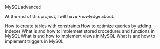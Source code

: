 MySQL advanced

At the end of this project, I will have knowledge about:

How to create tables with constraints
How to optimize queries by adding indexes
What is and how to implement stored procedures and functions in MySQL
What is and how to implement views in MySQL
What is and how to implement triggers in MySQL
